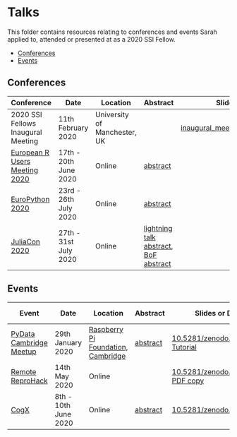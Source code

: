 # Talks

This folder contains resources relating to conferences and events Sarah applied to, attended or presented at as a 2020 SSI Fellow.

- [Conferences](#conferences)
- [Events](#events)

## Conferences

| Conference | Date | Location | Abstract | Slides or DOI |
| --- | --- | --- | --- | --- |
| 2020 SSI Fellows Inaugural Meeting | 11th February 2020 | University of Manchester, UK | | [inaugural_meeting_intro_slides.pdf](presentations/inaugural_meeting_intro_slides.pdf) |
| [European R Users Meeting 2020](https://2020.erum.io/) | 17th - 20th June 2020 | Online | [abstract](abstracts/eRum2020.md) | |
| [EuroPython 2020](https://ep2020.europython.eu) | 23rd - 26th July 2020 | Online | [abstract](abstracts/EuroPython2020-talk.md) | |
| [JuliaCon 2020](https://juliacon.org/2020/) | 27th - 31st July 2020 | Online | [lightning talk abstract](abstracts/JuliaCon2020-lightning-talk.md), [BoF abstract](abstracts/JuliaCon2020-BoF.md) | |

## Events

| Event | Date | Location | Abstract | Slides or DOI | Invited talk? |
| --- | --- | --- | --- | --- | :---: |
| [PyData Cambridge Meetup](https://www.meetup.com/PyData-Cambridge-Meetup/) | 29th January 2020 | [Raspberry Pi Foundation, Cambridge](https://www.raspberrypi.org/about/) | [abstract](https://www.meetup.com/PyData-Cambridge-Meetup/events/267902974/) | [10.5281/zenodo.3628296](https://doi.org/10.5281/zenodo.3628296) [Tutorial](https://bit.ly/zero-to-binder-tutorial) | :white_check_mark: |
| [Remote ReproHack](https://n8cir.org.uk/events/remote-reprohack/) | 14th May 2020 | Online | | [10.5281/zenodo.3826152](https://doi.org/10.5281/zenodo.3826152) [PDF copy](presentations/SGibson_RemoteReproHack_Binder.pdf) | :white_check_mark: |
| [CogX](https://cogx.co) | 8th - 10th June 2020 | Online | [abstract](abstracts/Cogx2020.md) | [10.5281/zenodo.3885704](https://doi.org/10.5281/zenodo.3885704) | |

